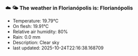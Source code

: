 ### ☁️ 🌤️  The weather in Florianópolis is: Florianópolis

- Temperature: 19.79°C
- On flesh: 19.91°C
- Relative air humidity: 80%
- Rain: 0.0 mm
- Description: Clear sky
- last updated: 2025-10-24T22:16:38.168709
